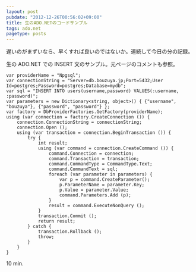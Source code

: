 ```yaml
---
layout: post
pubdate: "2012-12-26T00:56:02+09:00"
title: 生のADO.NETのコードサンプル
tags: ado.net
pagetype: posts
---
```

遅いのがまずいなら、早くすれば良いのではないか。連続して今日の分の記録。

生の ADO.NET での INSERT 文のサンプル。元ページのコメントも参照。

<div><script src="https://gist.github.com/4374051.js?file=gistfile1.cs"></script><noscript><pre><code>var providerName = &quot;Npgsql&quot;;
var connectionString = &quot;Server=db.bouzuya.jp;Port=5432;User Id=postgres;Password=postgres;Database=mydb&quot;;
var sql = &quot;INSERT INTO users(username,password) VALUES(:username, :password)&quot;;
var parameters = new Dictionary&lt;string, object&gt;() { {&quot;username&quot;, &quot;bouzuya&quot;}, {&quot;password&quot;, &quot;password&quot;} };
var factory = DbProviderFactories.GetFactory(providerName);
using (var connection = factory.CreateConnection ()) {
	connection.ConnectionString = connectionString;
	connection.Open ();
	using (var transaction = connection.BeginTransaction ()) {
		try {
			int result;
			using (var command = connection.CreateCommand ()) {
				command.Connection = connection;
				command.Transaction = transaction;
				command.CommandType = CommandType.Text;
				command.CommandText = sql;
				foreach (var parameter in parameters) {
					var p = command.CreateParameter();
					p.ParameterName = parameter.Key;
					p.Value = parameter.Value;
					command.Parameters.Add (p);
				}
				result = command.ExecuteNonQuery ();
			}
			transaction.Commit ();
			return result;
		} catch {
			transaction.Rollback ();
			throw;
		}
	}
}
</code></pre></noscript></div>

10 min.
